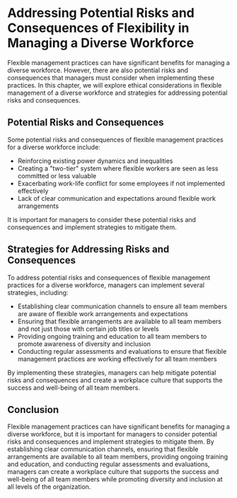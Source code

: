 # Addressing Potential Risks and Consequences of Flexibility in Managing a Diverse Workforce

Flexible management practices can have significant benefits for managing a diverse workforce. However, there are also potential risks and consequences that managers must consider when implementing these practices. In this chapter, we will explore ethical considerations in flexible management of a diverse workforce and strategies for addressing potential risks and consequences.

Potential Risks and Consequences
--------------------------------

Some potential risks and consequences of flexible management practices for a diverse workforce include:

* Reinforcing existing power dynamics and inequalities
* Creating a "two-tier" system where flexible workers are seen as less committed or less valuable
* Exacerbating work-life conflict for some employees if not implemented effectively
* Lack of clear communication and expectations around flexible work arrangements

It is important for managers to consider these potential risks and consequences and implement strategies to mitigate them.

Strategies for Addressing Risks and Consequences
------------------------------------------------

To address potential risks and consequences of flexible management practices for a diverse workforce, managers can implement several strategies, including:

* Establishing clear communication channels to ensure all team members are aware of flexible work arrangements and expectations
* Ensuring that flexible arrangements are available to all team members and not just those with certain job titles or levels
* Providing ongoing training and education to all team members to promote awareness of diversity and inclusion
* Conducting regular assessments and evaluations to ensure that flexible management practices are working effectively for all team members

By implementing these strategies, managers can help mitigate potential risks and consequences and create a workplace culture that supports the success and well-being of all team members.

Conclusion
----------

Flexible management practices can have significant benefits for managing a diverse workforce, but it is important for managers to consider potential risks and consequences and implement strategies to mitigate them. By establishing clear communication channels, ensuring that flexible arrangements are available to all team members, providing ongoing training and education, and conducting regular assessments and evaluations, managers can create a workplace culture that supports the success and well-being of all team members while promoting diversity and inclusion at all levels of the organization.
